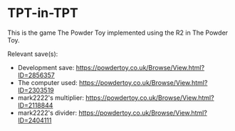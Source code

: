 # TPT-in-TPT

This is the game The Powder Toy implemented using the R2 in The Powder Toy.

Relevant save(s): 
* Development save: https://powdertoy.co.uk/Browse/View.html?ID=2856357
* The computer used: https://powdertoy.co.uk/Browse/View.html?ID=2303519
* mark2222's multiplier: https://powdertoy.co.uk/Browse/View.html?ID=2118844
* mark2222's divider: https://powdertoy.co.uk/Browse/View.html?ID=2404111
